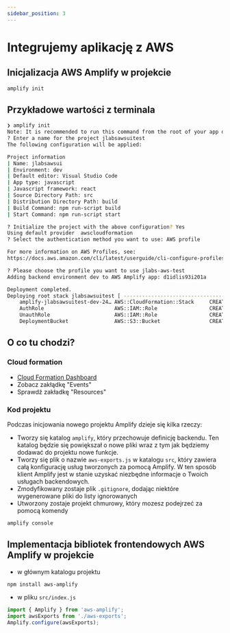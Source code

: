 ```yaml
---
sidebar_position: 3
---
```


# Integrujemy aplikację z AWS
## Inicjalizacja AWS Amplify w projekcie
```bash
amplify init
```
## Przykładowe wartości z terminala
```bash
❯ amplify init
Note: It is recommended to run this command from the root of your app directory
? Enter a name for the project jlabsawsuitest
The following configuration will be applied:

Project information
| Name: jlabsawsui
| Environment: dev
| Default editor: Visual Studio Code
| App type: javascript
| Javascript framework: react
| Source Directory Path: src
| Distribution Directory Path: build
| Build Command: npm run-script build
| Start Command: npm run-script start

? Initialize the project with the above configuration? Yes
Using default provider  awscloudformation
? Select the authentication method you want to use: AWS profile

For more information on AWS Profiles, see:
https://docs.aws.amazon.com/cli/latest/userguide/cli-configure-profiles.html

? Please choose the profile you want to use jlabs-aws-test
Adding backend environment dev to AWS Amplify app: d1idlis93i201a

Deployment completed.
Deploying root stack jlabsawsuitest [ ---------------------------------
	amplify-jlabsawsuitest-dev-24… AWS::CloudFormation::Stack     CREATE_I
	AuthRole                       AWS::IAM::Role                 CREATE_I
	UnauthRole                     AWS::IAM::Role                 CREATE_I
	DeploymentBucket               AWS::S3::Bucket                CREATE_I

```

## O co tu chodzi?
### Cloud formation
- [Cloud Formation Dashboard](https://eu-central-1.console.aws.amazon.com/cloudformation)
- Zobacz zakłądkę "Events"
- Sprawdź zakładkę "Resources"

### Kod projektu
Podczas inicjowania nowego projektu Amplify dzieje się kilka rzeczy:
- Tworzy się katalog `amplify`, który przechowuje definicję backendu. Ten katalog będzie się powiększał o nowe pliki wraz z tym jak będziemy dodawać do projektu nowe funkcje.
- Tworzy się plik o nazwie `aws-exports.js` w katalogu `src`, który zawiera całą konfigurację usług tworzonych za pomocą Amplify. W ten sposób klient Amplify jest w stanie uzyskać niezbędne informacje o Twoich usługach backendowych.
- Zmodyfikowany zostaje plik `.gitignore`, dodając niektóre wygenerowane pliki do listy ignorowanych
- Utworzony zostaje projekt chmurowy, który mozesz podejrzeć za pomocą komendy 
```bash
amplify console
```

## Implementacja bibliotek frontendowych AWS Amplify w projekcie
- w głównym katalogu projektu
```bash
npm install aws-amplify
```
- w pliku `src/index.js`
```jsx
import { Amplify } from 'aws-amplify';
import awsExports from './aws-exports';
Amplify.configure(awsExports);
```


